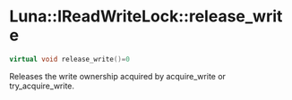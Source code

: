 # Luna::IReadWriteLock::release_write

```c++
virtual void release_write()=0
```

Releases the write ownership acquired by acquire_write or try_acquire_write. 

